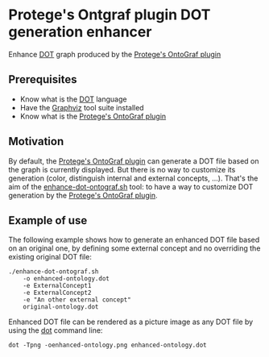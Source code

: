 # Protege's Ontgraf plugin DOT generation enhancer 

Enhance [DOT](https://graphviz.gitlab.io/_pages/doc/info/lang.html) graph produced by the [Protege's OntoGraf plugin](https://protegewiki.stanford.edu/wiki/OntoGraf)

## Prerequisites

- Know what is the [DOT](https://graphviz.gitlab.io/_pages/doc/info/lang.html) language
- Have the [Graphviz](https://graphviz.gitlab.io/) tool suite installed
- Know what is the [Protege's OntoGraf plugin](https://protegewiki.stanford.edu/wiki/OntoGraf)

## Motivation

By default, the [Protege's OntoGraf plugin](https://protegewiki.stanford.edu/wiki/OntoGraf) can generate a DOT file based on the graph is currently displayed. But there is no way to customize its generation (color, distinguish internal and external concepts, ...). That's the aim of the [enhance-dot-ontograf.sh](./enhance-dot-ontograf.sh) tool: to have a way to customize DOT generation by the [Protege's OntoGraf plugin](https://protegewiki.stanford.edu/wiki/OntoGraf).

## Example of use

The following example shows how to generate an enhanced DOT file based on an original one, by defining some external concept and no overriding the existing original DOT file:

    ./enhance-dot-ontograf.sh 
        -o enhanced-ontology.dot
        -e ExternalConcept1
        -e ExternalConcept2
        -e "An other external concept"
        original-ontology.dot

Enhanced DOT file can be rendered as a picture image as any DOT file by using the [dot](https://linux.die.net/man/1/dot) command line:

    dot -Tpng -oenhanced-ontology.png enhanced-ontology.dot